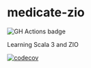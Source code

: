 # medicate-zio

![GH Actions badge](https://github.com/gertjana/medicate-zio/actions/workflows/scala.yml/badge.svg)

Learning Scala 3 and ZIO

[![codecov](https://codecov.io/github/gertjana/medicate-zio/graph/badge.svg?token=F53QPTROF3)](https://codecov.io/github/gertjana/medicate-zio)
